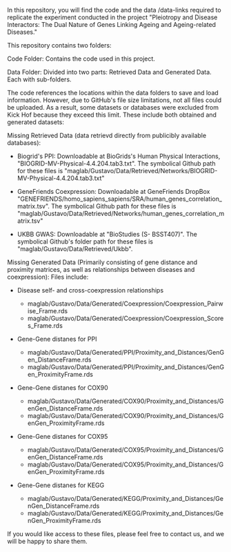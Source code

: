 
In this repository, you will find the code and the data /data-links required to replicate the experiment conducted in the project "Pleiotropy and Disease Interactors: The Dual Nature of Genes Linking Ageing and Ageing-related Diseases."

This repository contains two folders:

Code Folder: Contains the code used in this project.

Data Folder: Divided into two parts: Retrieved Data and Generated Data. Each with sub-folders.

The code references the locations within the data folders to save and load information. However, due to GitHub's file size limitations, not all files could be uploaded. As a result, some datasets or databases were excluded from Kick Hof because they exceed this limit. These include both obtained and generated datasets:

Missing Retrieved Data (data retrievd directly from publicibly available databases):

- Biogrid's PPI:  Downloadable at BioGrids's Human Physical Interactions, "BIOGRID-MV-Physical-4.4.204.tab3.txt". The symbolical Github path for these files is "maglab/Gustavo/Data/Retrieved/Networks/BIOGRID-MV-Physical-4.4.204.tab3.txt"
  
- GeneFriends Coexpression: Downloadable at GeneFriends DropBox "GENEFRIENDS/homo_sapiens_sapiens/SRA/human_genes_correlation_matrix.tsv". The symbolical Github path for these files is "maglab/Gustavo/Data/Retrieved/Networks/human_genes_correlation_matrix.tsv"
  
- UKBB GWAS: Downloadable at "BioStudies (S- BSST407)". The symbolical Github's folder path for these files is "maglab/Gustavo/Data/Retrieved/Ukbb".


Missing Generated Data (Primarily consisting of gene distance and proximity matrices, as well as relationships between diseases and coexpression):
Files include:

- Disease self- and cross-coexpression relationships
  - maglab/Gustavo/Data/Generated/Coexpression/Coexpression_Pairwise_Frame.rds
  - maglab/Gustavo/Data/Generated/Coexpression/Coexpression_Scores_Frame.rds

- Gene-Gene distanes for PPI
  - maglab/Gustavo/Data/Generated/PPI/Proximity_and_Distances/GenGen_DistanceFrame.rds
  - maglab/Gustavo/Data/Generated/PPI/Proximity_and_Distances/GenGen_ProximityFrame.rds

- Gene-Gene distanes for COX90
  - maglab/Gustavo/Data/Generated/COX90/Proximity_and_Distances/GenGen_DistanceFrame.rds
  - maglab/Gustavo/Data/Generated/COX90/Proximity_and_Distances/GenGen_ProximityFrame.rds

- Gene-Gene distanes for COX95
  - maglab/Gustavo/Data/Generated/COX95/Proximity_and_Distances/GenGen_DistanceFrame.rds
  - maglab/Gustavo/Data/Generated/COX95/Proximity_and_Distances/GenGen_ProximityFrame.rds

- Gene-Gene distanes for KEGG
  - maglab/Gustavo/Data/Generated/KEGG/Proximity_and_Distances/GenGen_DistanceFrame.rds
  - maglab/Gustavo/Data/Generated/KEGG/Proximity_and_Distances/GenGen_ProximityFrame.rds


If you would like access to these files, please feel free to contact us, and we will be happy to share them.
